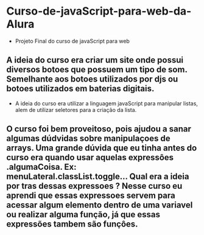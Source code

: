 # Curso-de-javaScript-para-web-da-Alura

- Projeto Final do curso de javaScript para web

## A ideia do curso era criar um site onde possui diversos botoes que possuem um tipo de som. Semelhante aos botoes utilizados por djs ou botoes utilizados em baterias digitais.

- A ideia do curso era utilizar a linguagem javaScript para manipular listas, alem de utilizar seletores para a criação da lista. 

## O curso foi bem proveitoso, pois ajudou a sanar algumas dúdvidas sobre manipulaçoes de arrays. Uma grande dúvida que eu tinha antes do curso era quando usar aquelas expressôes .algumaCoisa. Ex: menuLateral.classList.toggle... Qual era a ideia por tras dessas expressoes ? Nesse curso eu aprendi que essas expressoes servem para acessar algum elemento dentro de uma variavel ou realizar alguma função, já que essas expressões tambem são funçôes. 



